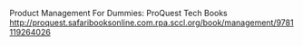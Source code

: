 Product Management For Dummies: ProQuest Tech Books
 http://proquest.safaribooksonline.com.rpa.sccl.org/book/management/9781119264026
 
 
